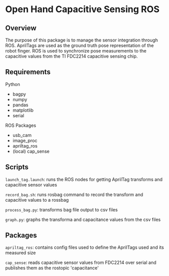 # Open Hand Capacitive Sensing ROS

## Overview
The purpose of this package is to manage the sensor integration through ROS. AprilTags are used as the ground truth pose representation of the robot finger. ROS is used to synchronize pose measurements to the capacitive values from the TI FDC2214 capacitive sensing chip. 

## Requirements
Python
- bagpy
- numpy
- pandas
- matplotlib
- serial

ROS Packages
- usb_cam
- image_proc
- apriltag_ros
- (local) cap_sense

## Scripts

`launch_tag.launch`: runs the ROS nodes for getting AprilTag transforms and capacitive sensor values

`record_bag.sh`: runs rosbag command to record the transform and capacitive values to a rossbag

`process_bag.py`: transforms bag file output to csv files

`graph.py`: graphs the transforma and capacitance values from the csv files

## Packages

`apriltag_ros`: contains config files used to define the AprilTags used and its measured size

`cap_sense`: reads capacitive sensor values from FDC2214 over serial and publishes them as the rostopic 'capacitance'

